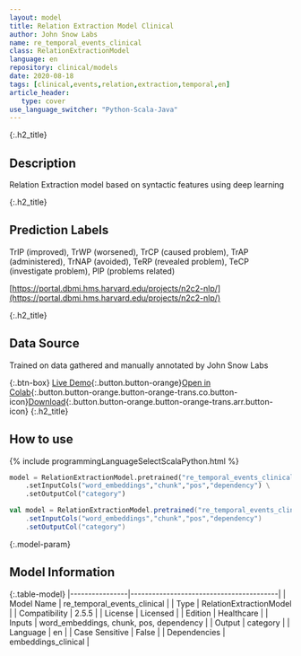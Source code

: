 ```yaml
---
layout: model
title: Relation Extraction Model Clinical
author: John Snow Labs
name: re_temporal_events_clinical
class: RelationExtractionModel
language: en
repository: clinical/models
date: 2020-08-18
tags: [clinical,events,relation,extraction,temporal,en]
article_header:
   type: cover
use_language_switcher: "Python-Scala-Java"
---
```


{:.h2_title}
## Description
Relation Extraction model based on syntactic features using deep learning  


{:.h2_title}
## Prediction Labels
TrIP (improved), TrWP (worsened), TrCP (caused problem), TrAP (administered), TrNAP (avoided), TeRP (revealed problem), TeCP (investigate problem), PIP (problems related)

[https://portal.dbmi.hms.harvard.edu/projects/n2c2-nlp/](https://portal.dbmi.hms.harvard.edu/projects/n2c2-nlp/)

{:.h2_title}
## Data Source
Trained on data gathered and manually annotated by John Snow Labs

{:.btn-box}
[Live Demo](https://demo.johnsnowlabs.com/healthcare/RE_CLINICAL_EVENTS/){:.button.button-orange}[Open in Colab](https://colab.research.google.com/github/JohnSnowLabs/spark-nlp-workshop/blob/master/tutorials/Certification_Trainings/Healthcare/10.Clinical_Relation_Extraction.ipynb){:.button.button-orange.button-orange-trans.co.button-icon}[Download](https://s3.amazonaws.com/auxdata.johnsnowlabs.com/clinical/models/re_temporal_events_clinical_en_2.5.5_2.4_1597774124917.zip){:.button.button-orange.button-orange-trans.arr.button-icon}
{:.h2_title}
## How to use 
<div class="tabs-box" markdown="1">

{% include programmingLanguageSelectScalaPython.html %}

```python
model = RelationExtractionModel.pretrained("re_temporal_events_clinical","en","clinical/models") \
	.setInputCols("word_embeddings","chunk","pos","dependency") \
	.setOutputCol("category")
```

```scala
val model = RelationExtractionModel.pretrained("re_temporal_events_clinical","en","clinical/models")
	.setInputCols("word_embeddings","chunk","pos","dependency")
	.setOutputCol("category")
```
</div>



{:.model-param}
## Model Information

{:.table-model}
|----------------|-----------------------------------------|
| Model Name     | re_temporal_events_clinical             |
| Type           | RelationExtractionModel                 |
| Compatibility  | 2.5.5                                   |
| License        | Licensed                                |
| Edition        | Healthcare                              |
| Inputs         | word_embeddings, chunk, pos, dependency |
| Output         | category                                |
| Language       | en                                      |
| Case Sensitive | False                                   |
| Dependencies   | embeddings_clinical                     |

